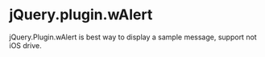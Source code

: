 jQuery.plugin.wAlert
====================

jQuery.Plugin.wAlert is best way to display a sample message, support not iOS drive.
